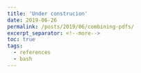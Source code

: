 ```yaml
---
title: 'Under construcion'
date: 2019-06-26
permalink: /posts/2019/06/combining-pdfs/
excerpt_separator: <!--more-->
toc: true
tags:
  - references
  - bash
---
```

